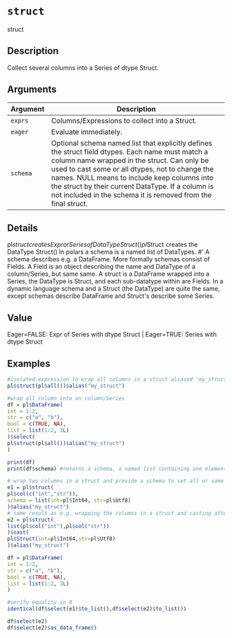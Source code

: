 # `struct`

struct


## Description

Collect several columns into a Series of dtype Struct.


## Arguments

Argument      |Description
------------- |----------------
`exprs`     |     Columns/Expressions to collect into a Struct.
`eager`     |     Evaluate immediately.
`schema`     |     Optional schema named list that explicitly defines the struct field dtypes. Each name must match a column name wrapped in the struct. Can only be used to cast some or all dtypes, not to change the names. NULL means to include keep columns into the struct by their current DataType. If a column is not included in the schema it is removed from the final struct.


## Details

pl$struct creates Expr or Series of DataType Struct()
 pl$Struct creates the DataType Struct()
 In polars a schema is a named list of DataTypes. #' A schema describes e.g. a DataFrame.
 More formally schemas consist of Fields.
 A Field is an object describing the name and DataType of a column/Series, but same same.
 A struct is a DataFrame wrapped into a Series, the DataType is Struct, and each
 sub-datatype within are Fields.
 In a dynamic language schema and a Struct (the DataType) are quite the same, except
 schemas describe DataFrame and Struct's describe some Series.


## Value

Eager=FALSE: Expr of Series with dtype Struct | Eager=TRUE: Series with dtype Struct


## Examples

```r
#isolated expression to wrap all columns in a struct aliased 'my_struct'
pl$struct(pl$all())$alias("my_struct")

#wrap all column into on column/Series
df = pl$DataFrame(
int = 1:2,
str = c("a", "b"),
bool = c(TRUE, NA),
list = list(1:2, 3L)
)$select(
pl$struct(pl$all())$alias("my_struct")
)

print(df)
print(df$schema) #returns a schema, a named list containing one element a Struct named my_struct

# wrap two columns in a struct and provide a schema to set all or some DataTypes by name
e1 = pl$struct(
pl$col(c("int","str")),
schema = list(int=pl$Int64, str=pl$Utf8)
)$alias("my_struct")
# same result as e.g. wrapping the columns in a struct and casting afterwards
e2 = pl$struct(
list(pl$col("int"),pl$col("str"))
)$cast(
pl$Struct(int=pl$Int64,str=pl$Utf8)
)$alias("my_struct")

df = pl$DataFrame(
int = 1:2,
str = c("a", "b"),
bool = c(TRUE, NA),
list = list(1:2, 3L)
)

#verify equality in R
identical(df$select(e1)$to_list(),df$select(e2)$to_list())

df$select(e2)
df$select(e2)$as_data_frame()
```


